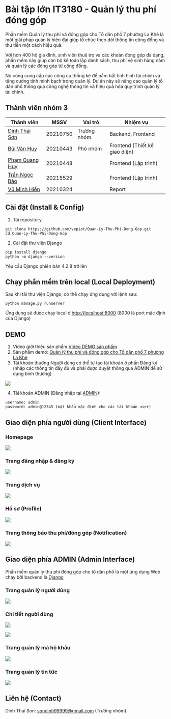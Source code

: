 # Bài tập lớn IT3180 - Quản lý thu phí đóng góp
Phần mềm Quản lý thu phí và đóng góp cho Tổ dân phố 7 phường La Khê là một giải pháp quản lý hiện đại giúp tổ chức theo dõi thông tin cộng đồng và thu tiền một cách hiệu quả.

Với hơn 400 hộ gia đình, sinh viên thuê trọ và các khoản đóng góp đa dạng, phần mềm này giúp cán bộ kế toán lập danh sách, thu phí vệ sinh hàng năm và quản lý các đóng góp từ cộng đồng.

Nó cũng cung cấp các công cụ thống kê để nắm bắt tình hình tài chính và tăng cường tính minh bạch trong quản lý. Dự án này sẽ nâng cao quản lý tổ dân phố thông qua công nghệ thông tin và hiệu quả hóa quy trình quản lý tài chính.

## Thành viên nhóm 3
| Thành viên                                              | MSSV     | Vai trò     | Nhiệm vụ                      |
| ------------------------------------------------------- | -------- | ----------- | ----------------------------- |
| [Đinh Thái Sơn](https://github.com/vepiot/)             | 20210750 | Trưởng nhóm | Backend, Frontend             |
| [Bùi Văn Huy](https://github.com/buiihuy)               | 20210443 | Phó nhóm    | Frontend (Thiết kế giao diện) |
| [Phạm Quang Huy](https://github.com/Huygiauten)         | 20210448 |             | Frontend (Lập trình)          |
| [Trần Ngọc Bảo](https://github.com/TranNgocBao12062003) | 20215529 |             | Frontend (Lập trình)          |
| [Vũ Minh Hiển](https://github.com/Minh-Hien2904)        | 20210324 |             | Report                        |

## Cài đặt (Install & Config)
1. Tải repository
```
git clone https://github.com/vepiot/Quan-Ly-Thu-Phi-Dong-Gop.git
cd Quan-Ly-Thu-Phi-Dong-Gop
```
2. Cài đặt thư viện Django
```
pip install django
python -m django --version
```
Yêu cầu Django phiên bản 4.2.8 trở lên

## Chạy phần mềm trên local (Local Deployment)
Sau khi tải thư viện Django, có thể chạy ứng dụng với lệnh sau:
```
python manage.py runserver
```
Ứng dụng sẽ được chạy local ở [http://localhost:8000](http://localhost:8000) (8000 là port mặc định của Django)

## DEMO 
1. Video giới thiệu sản phẩm [Video DEMO sản phẩm](https://youtu.be/FBIR0gkvZ9A)
2. Sản phẩm demo: [Quản lý thu phí và đóng góp cho Tổ dân phố 7 phường La Khê](https://projectnmcnpm--sondt210750.repl.co/)
3. Tài khoản thường
Người dùng có thể tự tạo tài khoản ở phần Đăng ký (nhập các thông tin đầy đủ và phải được duyệt thông qua ADMIN để sử dụng bình thường)

![](images/wait.png)

4. Tài khoản ADMIN (Đăng nhặp tại [ADMIN](https://projectnmcnpm.sondt210750.repl.co/admin)):
```
username: admin
password: admin@12345 (mật khẩu mặc định cho các tài khoản user)
```
## Giao diện phía người dùng (Client Interface)
### Homepage

![](images/homepage.png)

### Trang đăng nhập & đăng ký

![](images/signin_signup.png)

### Trang dịch vụ

![](images/service.png)

### Hồ sơ (Profile)

![](images/profile.png)

### Trang thông báo thu phí/đóng góp (Notification)

![](images/notification.png)

## Giao diện phía ADMIN (Admin Interface)
Phần mềm quản lý thu phí đóng góp cho tổ dân phố là một ứng dụng Web chạy bởi backend là [Django](https://www.djangoproject.com/start/overview/)

### Trang quản lý người dùng

![](images/user-general.png)

### Chi tiết người dùng

![](images/user1.png)

![](images/user2.png)

### Trang quản lý mã hộ khẩu

![](images/home-code.png)

### Trang quản lý tin tức

![](images/news.png)

## Liên hệ (Contact)
Dinh Thai Son: sondinh99999@gmail.com (Trưởng nhóm)
